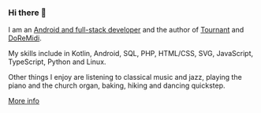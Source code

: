 ### Hi there 👋

I am an [Android and full-stack developer](https://lutzschneider.eu) and the author of [Tournant](https://github.com/Zimbelstern/Tournant) and [DoReMidi](https://github.com/Zimbelstern/DoReMidi).

My skills include in Kotlin, Android, SQL, PHP, HTML/CSS, SVG, JavaScript, TypeScript, Python and Linux.

Other things I enjoy are listening to classical music and jazz, playing the piano and the church organ, baking, hiking and dancing quickstep.

[More info](https://lutzschneider.eu)
